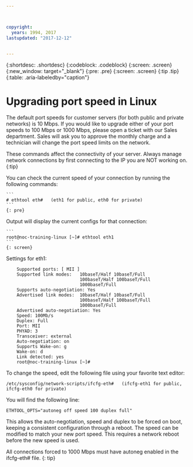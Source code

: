 ```yaml
---



copyright:
  years: 1994, 2017
lastupdated: "2017-12-12"


---
```


{:shortdesc: .shortdesc}
{:codeblock: .codeblock}
{:screen: .screen}
{:new_window: target="_blank"}
{:pre: .pre}
{:screen: .screen}
{:tip .tip}
{:table: .aria-labeledby="caption"}

# Upgrading port speed in Linux

The default port speeds for customer servers (for both public and private networks) is 10 Mbps. If you would like to upgrade either of your port speeds to 100 Mbps or 1000 Mbps, please open a ticket with our Sales department. Sales will ask you to approve the monthly charge and a technician will change the port speed limits on the network.

These commands affect the connectivity of your server. Always manage network connections by first connecting to the IP you are NOT working on.
{:tip}

You can check the current speed of your connection by running the following commands:

    ```
    # ethtool eth#   (eth1 for public, eth0 for private)
    ```
    {: pre}

Output will display the current configs for that connection:

    ```
    root@noc-training-linux [~]# ethtool eth1
    ```
    {: screen}

Settings for eth1:

        Supported ports: [ MII ]
        Supported link modes:   10baseT/Half 10baseT/Full
                                100baseT/Half 100baseT/Full
                                1000baseT/Full
        Supports auto-negotiation: Yes
        Advertised link modes:  10baseT/Half 10baseT/Full
                                100baseT/Half 100baseT/Full
                                1000baseT/Full
        Advertised auto-negotiation: Yes
        Speed: 100Mb/s
        Duplex: Full
        Port: MII
        PHYAD: 3
        Transceiver: external
        Auto-negotiation: on
        Supports Wake-on: g
        Wake-on: d
        Link detected: yes
        root@noc-training-linux [~]#

To change the speed, edit the following file using your favorite text editor:

    /etc/sysconfig/network-scripts/ifcfg-eth#   (ifcfg-eth1 for public, ifcfg-eth0 for private)

You will find the following line:

    ETHTOOL_OPTS="autoneg off speed 100 duplex full"

This allows the auto-negotiation, speed and duplex to be forced on boot, keeping a consistent configuration through a reboot.
The speed can be modified to match your new port speed. This requires a network reboot before the new speed is used.

All connections forced to 1000 Mbps must have autoneg enabled in the ifcfg-eth# file.
{: tip}
